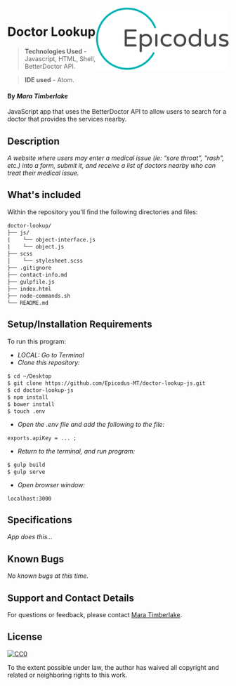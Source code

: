 <img src="epicodus.png" align="right" />

# Doctor Lookup

> **Technologies Used** - Javascript, HTML, Shell, BetterDoctor API.

> **IDE used** - Atom.

#### By _**Mara Timberlake**_

JavaScript app that uses the BetterDoctor API to allow users to search for a doctor that provides the services nearby.

## Description

_A website where users may enter a medical issue (ie: “sore throat”, "rash", etc.) into a form, submit it, and receive a list of doctors nearby who can treat their medical issue._

## What's included
Within the repository you'll find the following directories and files:

```
doctor-lookup/
├── js/
|    └── object-interface.js
|    └── object.js
├── scss
│    └── stylesheet.scss
├── .gitignore
├── contact-info.md
├── gulpfile.js
├── index.html
├── node-commands.sh
└── README.md
```

## Setup/Installation Requirements
To run this program:
* _LOCAL: Go to Terminal_
* _Clone this repository:_
```
$ cd ~/Desktop
$ git clone https://github.com/Epicodus-MT/doctor-lookup-js.git
$ cd doctor-lookup-js
$ npm install
$ bower install
$ touch .env
```
* _Open the .env file and add the following to the file:_
```
exports.apiKey = ... ;
```
* _Return to the terminal, and run program:_
```
$ gulp build
$ gulp serve
```
* _Open browser window:_
```
localhost:3000
```


## Specifications
_App does this..._

## Known Bugs
_No known bugs at this time._

## Support and Contact Details
For questions or feedback, please contact [Mara Timberlake](<contact-info.md>).

## License
[![CC0](https://licensebuttons.net/p/zero/1.0/88x31.png)](https://opensource.org/licenses/MIT)

To the extent possible under law, the author has waived all copyright and related or neighboring rights to this work.
